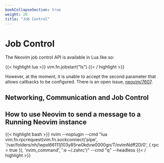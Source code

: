 ```yaml
---
bookCollapseSection: true
weight: 20
title: "Job Control"
---
```


# Job Control

The Neovim job control API is available in Lua like so:

{{< highlight lua >}}
vim.fn.jobstart("ls")
{{< / highlight >}}

However, at the moment, it is unable to accept the second parameter that allows
callbacks to be configured. There is an open issue,
[neovim/7607](https://github.com/neovim/neovim/issues/7607).

## Networking, Communication and Job Control

## How to use Neovim to send a message to a Running Neovim instance

{{< highlight bash >}}
nvim --noplugin --cmd "lua vim.fn.rpcrequest(vim.fn.sockconnect('pipe', '/var/folders/nh/lwpxl66111j103y85rw0kdvw0000gn/T/nvimNdff2D/0', { rpc = true }), 'nvim_command', ':e ~/.zshrc')" --cmd "q" --headless
{{< / highlight >}}


